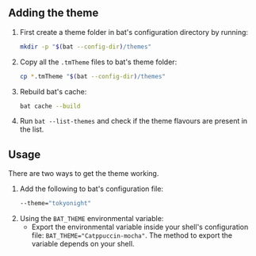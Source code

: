 ## Adding the theme

1. First create a theme folder in bat's configuration directory by running:
    ```bash
	mkdir -p "$(bat --config-dir)/themes"
	```
2. Copy all the `.tmTheme` files to bat's theme folder:
	```bash
	cp *.tmTheme "$(bat --config-dir)/themes"
	```
3. Rebuild bat's cache:
   ```bash
   bat cache --build
   ```
4. Run `bat --list-themes` and check if the theme flavours are present in the list. 
## Usage 

There are two ways to get the theme working. 
1. Add the following to bat's configuration file:
	```bash
	--theme="tokyonight"
	```
2. Using the `BAT_THEME` environmental variable:
   - Export the environmental variable inside your shell's configuration file: `BAT_THEME="Catppuccin-mocha"`. The method to export the variable depends on your shell.